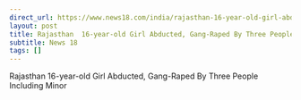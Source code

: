 ```yaml
---
direct_url: https://www.news18.com/india/rajasthan-16-year-old-girl-abducted-gang-raped-by-three-people-including-minor-8671234.html
layout: post
title: Rajasthan  16-year-old Girl Abducted, Gang-Raped By Three People Including Minor
subtitle: News 18
tags: []
---
```


Rajasthan  16-year-old Girl Abducted, Gang-Raped By Three People Including Minor
